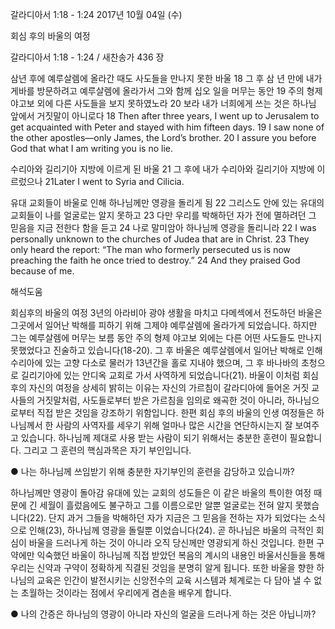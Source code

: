 갈라디아서 1:18 - 1:24 
2017년 10월 04일 (수)

회심 후의 바울의 여정



갈라디아서 1:18 - 1:24 / 새찬송가 436 장


삼년 후에 예루살렘에 올라간 때도 사도들을 만나지 못한 바울
18 그 후 삼 년 만에 내가 게바를 방문하려고 예루살렘에 올라가서 그와 함께 십오 일을 머무는 동안 19 주의 형제 야고보 외에 다른 사도들을 보지 못하였노라 20 보라 내가 너희에게 쓰는 것은 하나님 앞에서 거짓말이 아니로다
18 Then after three years, I went up to Jerusalem to get acquainted with Peter and stayed with him fifteen days. 19 I saw none of the other apostles—only James, the Lord’s brother. 20 I assure you before God that
what I am writing you is no lie.

수리아와 길리기아 지방에 이르게 된 바울
21 그 후에 내가 수리아와 길리기아 지방에 이르렀으나
21Later I went to Syria and Cilicia.

유대 교회들이 바울로 인해 하나님께만 영광을 돌리게 됨
22 그리스도 안에 있는 유대의 교회들이 나를 얼굴로는 알지 못하고 23 다만 우리를 박해하던 자가 전에 멸하려던 그 믿음을 지금 전한다 함을 듣고 24 나로 말미암아 하나님께 영광을 돌리니라
22 I was personally unknown to the churches of Judea that are in Christ. 23 They only heard the report: “The man who formerly persecuted us is now preaching the faith he once tried to destroy.” 24 And they praised God because of me.

해석도움





회심후의 바울의 여정
3년의 아라비아 광야 생활을 마치고 다메섹에서 전도하던 바울은 그곳에서 일어난 박해를 피하기 위해 그제야 예루살렘에 올라가게 되었습니다. 하지만 그는 예루살렘에 머무는 보름 동안 주의 형제 야고보 외에는 다른 어떤 사도들도 만나지 못했었다고 진술하고 있습니다(18-20). 그 후 바울은 예루살렘에서 일어난 박해로 인해 수리아에 있는 고향 다소로 물러가 13년간을 홀로 지내야 했으며, 그 후 바나바의 초청으로 길리기아에 있는 안디옥 교회로 가서 사역하게 되었습니다(21). 바울이 이처럼 회심 후의 자신의 여정을 상세히 밝히는 이유는 자신의 가르침이 갈라디아에 들어온 거짓 교사들의 거짓말처럼, 사도들로부터 받은 가르침을 임의로 왜곡한 것이 아니라, 하나님으로부터 직접 받은 것임을 강조하기 위함입니다. 한편 회심 후의 바울의 인생 여정들은 하나님께서 한 사람의 사역자를 세우기 위해 얼마나 많은 시간을 연단하시는지 잘 보여주고 있습니다. 하나님께 제대로 사용 받는 사람이 되기 위해서는 충분한 훈련이 필요합니다. 그리고 그 훈련의 핵심과목은 자기 부인입니다.

● 나는 하나님께 쓰임받기 위해 충분한 자기부인의 훈련을 감당하고 있습니까?

하나님께만 영광이 돌아감
유대에 있는 교회의 성도들은 이 같은 바울의 특이한 여정 때문에 긴 세월이 흘렀음에도 불구하고 그를 이름으로만 알뿐 얼굴로는 전혀 알지 못했습니다(22). 단지 과거 그들을 박해하던 자가 지금은 그 믿음을 전하는 자가 되었다는 소식으로 인해(23), 하나님께 영광을 돌릴뿐 이었습니다(24). 곧 하나님은 바울의 극적인 회심이 바울을 드러나게 하는 것이 아니라 오직 당신께만 영광되게 하신 것입니다. 한편 구약에만 익숙했던 바울이 하나님께 직접 받았던 복음의 계시의 내용인 바울서신들을 통해 우리는 신약과 구약이 정확하게 직결된 것임을 분명히 알게 됩니다. 또한 바울을 향한 하나님의 교육은 인간이 발전시키는 신앙전수의 교육 시스템과 체계로는 다 담아 낼 수 없는 초월하는 것이라는 점에서 우리에게 겸손을 배우게 합니다.

● 나의 간증은 하나님의 영광이 아니라 자신의 얼굴을 드러나게 하는 것은 아닙니까?